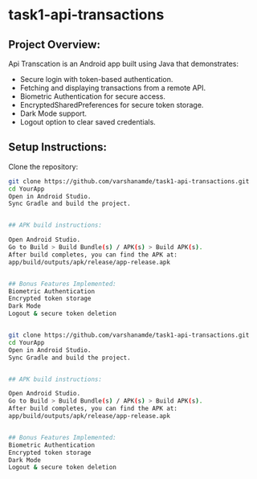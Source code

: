 

# task1-api-transactions

## Project Overview:
Api Transcation is an Android app built using Java that demonstrates:
- Secure login with token-based authentication.
- Fetching and displaying transactions from a remote API.
- Biometric Authentication for secure access.
- EncryptedSharedPreferences for secure token storage.
- Dark Mode support.
- Logout option to clear saved credentials.

## Setup Instructions:

 Clone the repository:
   ```bash
   git clone https://github.com/varshanamde/task1-api-transactions.git
cd YourApp
Open in Android Studio.
Sync Gradle and build the project.


## APK build instructions:

Open Android Studio.
Go to Build > Build Bundle(s) / APK(s) > Build APK(s).
After build completes, you can find the APK at:
app/build/outputs/apk/release/app-release.apk


## Bonus Features Implemented:
Biometric Authentication
Encrypted token storage
Dark Mode
Logout & secure token deletion


git clone https://github.com/varshanamde/task1-api-transactions.git
cd YourApp
Open in Android Studio.
Sync Gradle and build the project.


## APK build instructions:

Open Android Studio.
Go to Build > Build Bundle(s) / APK(s) > Build APK(s).
After build completes, you can find the APK at:
app/build/outputs/apk/release/app-release.apk


## Bonus Features Implemented:
Biometric Authentication
Encrypted token storage
Dark Mode
Logout & secure token deletion





  


